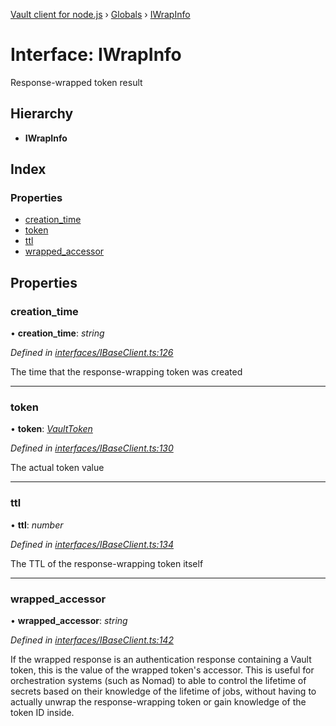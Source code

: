 [Vault client for node.js](../README.md) › [Globals](../globals.md) › [IWrapInfo](iwrapinfo.md)

# Interface: IWrapInfo

Response-wrapped token result

## Hierarchy

* **IWrapInfo**

## Index

### Properties

* [creation_time](iwrapinfo.md#creation_time)
* [token](iwrapinfo.md#token)
* [ttl](iwrapinfo.md#ttl)
* [wrapped_accessor](iwrapinfo.md#wrapped_accessor)

## Properties

###  creation_time

• **creation_time**: *string*

*Defined in [interfaces/IBaseClient.ts:126](https://github.com/theogravity/vault-tacular/blob/126b0b1/src/interfaces/IBaseClient.ts#L126)*

The time that the response-wrapping token was created

___

###  token

• **token**: *[VaultToken](../globals.md#vaulttoken)*

*Defined in [interfaces/IBaseClient.ts:130](https://github.com/theogravity/vault-tacular/blob/126b0b1/src/interfaces/IBaseClient.ts#L130)*

The actual token value

___

###  ttl

• **ttl**: *number*

*Defined in [interfaces/IBaseClient.ts:134](https://github.com/theogravity/vault-tacular/blob/126b0b1/src/interfaces/IBaseClient.ts#L134)*

The TTL of the response-wrapping token itself

___

###  wrapped_accessor

• **wrapped_accessor**: *string*

*Defined in [interfaces/IBaseClient.ts:142](https://github.com/theogravity/vault-tacular/blob/126b0b1/src/interfaces/IBaseClient.ts#L142)*

If the wrapped response is an authentication response containing a Vault token,
this is the value of the wrapped token's accessor. This is useful for orchestration
systems (such as Nomad) to able to control the lifetime of secrets based on their
knowledge of the lifetime of jobs, without having to actually unwrap the response-wrapping
token or gain knowledge of the token ID inside.
